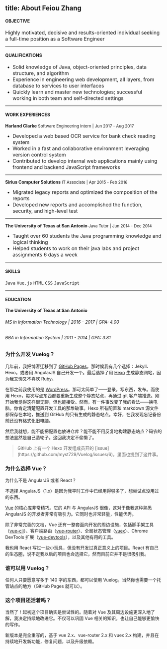 title: About Feiou Zhang
------------------------------------
<!-- en-US:+ -->

#### OBJECTIVE

<font size=3>Highly motivated, decisive and results-oriented individual seeking a full-time position as a Software Engineer</font>

<hr style="border-color: rgba(249, 243, 243, 0.22);">


#### QUALIFICATIONS

- <font size=3>Solid knowledge of Java, object-oriented principles, data structure, and algorithm</font> 
- <font size=3>Experience in engineering web development, all layers, from database to services to user interfaces</font>
- <font size=3>Quickly learn and master new technologies; successful working in both team and self-directed settings</font>


<hr style="border-color: rgba(249, 243, 243, 0.22);">

#### WORK EXPERIENCES

**Harland Clarke** <font size=2>Software Engineering Intern | Jun 2017 - Aug 2017</font>

- <font size=3>Developed a web based OCR service for bank check reading system</font>
- <font size=3>Worked in a fast and collaborative environment leveraging version control system</font>
-	<font size=3>Contributed to develop internal web applications mainly using frontend and backend JavaScript frameworks</font>

<hr style="border-color: rgba(249, 243, 243, 0.22);">

**Sirius Computer Solutions** <font size=2>IT Associate | Apr 2015 - Feb 2016</font>
-	<font size=3>Migrated legacy reports and optimized the composition of the reports</font>
-	<font size=3>Developed new reports and accomplished the function, security, and high-level test</font>

<hr style="border-color: rgba(249, 243, 243, 0.22);">

**The University of Texas at San Antonio** <font size=2>Java Tutor | Jun 2014 - Dec 2014</font>

- <font size=3>Taught over 60 students the Java programming knowledge and logical thinking</font>
- <font size=3>Helped students to work on their java labs and project assignments 6 days a week</font>

<hr style="border-color: rgba(249, 243, 243, 0.22);">

#### SKILLS

<font size=3>`Java` `Vue.js` `HTML` `CSS` `JavaScript`</font>

<hr style="border-color: rgba(249, 243, 243, 0.22);">

#### EDUCATION

**The University of Texas at San Antonio** <font size=2></font>
###### MS in Information Technology | 2016 - 2017 | GPA: 4.00

###### BBA in Information System | 2011 - 2014 | GPA: 3.81

<!-- en-US:- -->

<!-- zh-CN:+ -->

### 为什么开发 Vuelog？

几年前，我把博客迁移到了 [GitHub Pages](https://pages.github.com/)。那时候我有几个选择：Jekyll、Hexo，或者用 AngularJS 自己开发一个。最后选择了用 [Hexo](https://hexo.io/) 生成静态网站，因为我又懒又不喜欢 Ruby。

在那之前我使用的是 [WordPress](https://wordpress.org/)。那可太简单了——登录，写东西，发布。而使用 Hexo，每次写点东西都要重新生成整个静态站点，再通过 git 客户端推送。刚开始我觉得这样很无聊，但也能接受。然而，有一件事改变了我的看法——换电脑。你肯定清楚配置开发工具的那堆破事。Hexo 所有配置和 markdown 源文件都保存在本地，推送到 GitHub 的只有生成的静态站点。幸好，在我发现忘记备份前还没有格式化旧电脑。

然后我就想，能不能把配置也放进仓库？能不能不用反复地构建静态站点？码农的想法显然是自己造轮子。这回我决定不偷懒了。

<blockquote class="tip">
  <p>GitHub 上有一个 Hexo 开发组成员开的 [issue](https://github.com/myst729/Vuelog/issues/6)，里面也提到了这件事。</p>
</blockquote>

### 为什么选择 Vue？

为什么不是 AngularJS 或者 React？

不选择 AngularJS（1.x）是因为我平时工作中已经用得够多了，想尝试点没用过的东西。

[Vue](http://vuejs.org/) 的核心库非常精巧。它的 API 与 AngularJS 很像，这对于像我这种熟悉 AngularJS 的开发者非常有吸引力。它同时也非常轻量，性能优秀。

除了非常完善的文档，Vue 还有一整套面向开发的周边设施，包括脚手架工具（[vue-cli](https://github.com/vuejs/vue-cli)）、客户端路由（[vue-router](https://github.com/vuejs/vue-router)）、全局状态管理（[vuex](https://github.com/vuejs/vuex)）、Chrome DevTools 扩展（[vue-devtools](https://github.com/vuejs/vue-devtools)），以及其他有用的工具。

我也用 React 写过一些小玩具，但没有开发过真正意义上的项目。React 有自己的生态圈，说不定我以后的项目也会选择它，然而目前它并不是很吸引我。

### 谁可以用 Vuelog？

任何人只要愿意写多于 140 字的东西，都可以使用 Vuelog。当然你也需要一个托管站点的地方（GitHub Pages 就可以）。

### 这个项目还活着吗？

当然了！起初这个项目确实是尝试性的。随着对 Vue 及其周边设施更深入地了解，我决定持续地改进它。不仅可以巩固 Vue 相关的知识，也让自己能够更愉快的写作。

新版本是完全重写的，基于 vue 2.x、vue-router 2.x 和 vuex 2.x 构建，并且在持续地开发新功能，修复问题，以及升级依赖。

<!-- zh-CN:- -->
